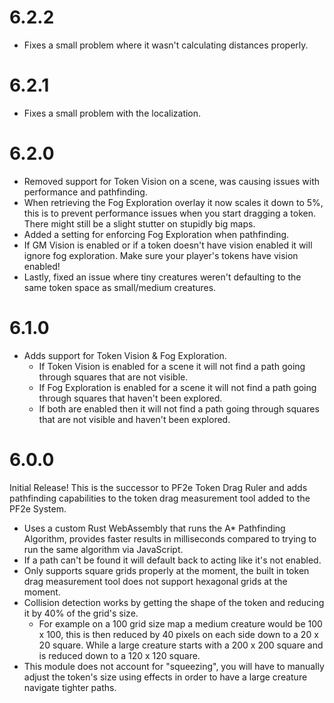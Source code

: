 # 6.2.2

- Fixes a small problem where it wasn't calculating distances properly.

# 6.2.1

- Fixes a small problem with the localization.

# 6.2.0

- Removed support for Token Vision on a scene, was causing issues with performance and pathfinding.
- When retrieving the Fog Exploration overlay it now scales it down to 5%, this is to prevent performance issues when you start dragging a token. There might still be a slight stutter on stupidly big maps.
- Added a setting for enforcing Fog Exploration when pathfinding.
- If GM Vision is enabled or if a token doesn't have vision enabled it will ignore fog exploration. Make sure your player's tokens have vision enabled!
- Lastly, fixed an issue where tiny creatures weren't defaulting to the same token space as small/medium creatures.

# 6.1.0

- Adds support for Token Vision & Fog Exploration.
  - If Token Vision is enabled for a scene it will not find a path going through squares that are not visible.
  - If Fog Exploration is enabled for a scene it will not find a path going through squares that haven't been explored.
  - If both are enabled then it will not find a path going through squares that are not visible and haven't been explored.

# 6.0.0

Initial Release! This is the successor to PF2e Token Drag Ruler and adds pathfinding capabilities to the token drag measurement tool added to the PF2e System.

- Uses a custom Rust WebAssembly that runs the A* Pathfinding Algorithm, provides faster results in milliseconds compared to trying to run the same algorithm via JavaScript.
- If a path can't be found it will default back to acting like it's not enabled.
- Only supports square grids properly at the moment, the built in token drag measurement tool does not support hexagonal grids at the moment.
- Collision detection works by getting the shape of the token and reducing it by 40% of the grid's size.
  - For example on a 100 grid size map a medium creature would be 100 x 100, this is then reduced by 40 pixels on each side down to a 20 x 20 square. While a large creature starts with a 200 x 200 square and is reduced down to a 120 x 120 square.
- This module does not account for "squeezing", you will have to manually adjust the token's size using effects in order to have a large creature navigate tighter paths.